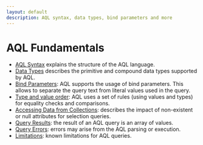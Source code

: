 ```yaml
---
layout: default
description: AQL syntax, data types, bind parameters and more
---
```

AQL Fundamentals
================

* [AQL Syntax](fundamentals-syntax.html) explains the structure of the AQL language.
* [Data Types](fundamentals-data-types.html) describes the primitive and compound data types supported by AQL.
* [Bind Parameters](fundamentals-bind-parameters.html): AQL supports the usage of bind parameters. This allows to separate the query text from literal values used in the query. 
* [Type and value order](fundamentals-type-value-order.html): AQL uses a set of rules (using values and types) for  equality checks and comparisons. 
* [Accessing Data from Collections](fundamentals-document-data.html): describes the impact of non-existent or null attributes for selection queries. 
* [Query Results](fundamentals-query-results.html): the result of an AQL query is an array of values. 
* [Query Errors](fundamentals-query-errors.html): errors may arise from the AQL parsing or execution. 
* [Limitations](fundamentals-limitations.html): known limitations for AQL queries.
